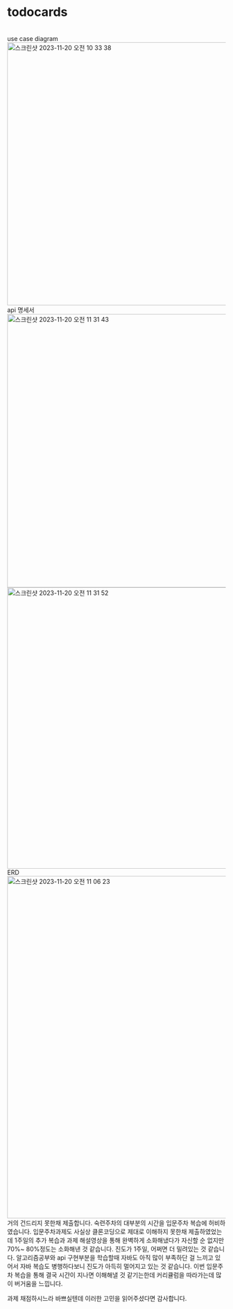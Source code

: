 # todocards
<br/>
use case diagram
<br/>
<img width="607" alt="스크린샷 2023-11-20 오전 10 33 38" src="https://github.com/undiputed91/todocards/assets/145661542/114f744a-501b-4243-9c37-1b82e817f461">
<br/>
api 명세서
<br/>
<img width="631" alt="스크린샷 2023-11-20 오전 11 31 43" src="https://github.com/undiputed91/todocards/assets/145661542/16e7df7a-a86a-4513-9169-5893be16f78c">
<img width="649" alt="스크린샷 2023-11-20 오전 11 31 52" src="https://github.com/undiputed91/todocards/assets/145661542/0f39082e-a11b-43f5-815b-2aedf2187c26">
<br/>
ERD
<br/>
<img width="790" alt="스크린샷 2023-11-20 오전 11 06 23" src="https://github.com/undiputed91/todocards/assets/145661542/5b417228-30b4-418f-9484-ebc87f9033eb">
<br/>
거의 건드리지 못한채 제출합니다.
숙련주차의 대부분의 시간을 입문주차 복습에 허비하였습니다. 입문주차과제도 사실상 클론코딩으로 제대로 이해하지 못한채 제출하였었는데 1주일의 추가 복습과 과제 해설영상을 통해 완벽하게 소화해냈다가 자신할 순 없지만 70%~ 80%정도는 소화해낸 것 같습니다.
진도가 1주일, 어쩌면 더 밀려있는 것 같습니다. 알고리즘공부와 api 구현부분을 학습할때 자바도 아직 많이 부족하단 걸 느끼고 있어서 자바 복습도 병행하다보니 진도가 아득히 멀어지고 있는 것 같습니다. 이번 입문주차 복습을 통해 결국 시간이 지나면 이해해낼 것 같기는한데 커리큘럼을 따라가는데 많이 버거움을 느낍니다.

과제 채점하시느라 바쁘실텐데 이러한 고민을 읽어주셨다면 감사합니다.
